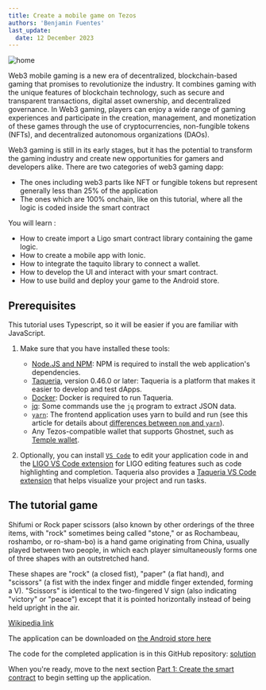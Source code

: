 ```yaml
---
title: Create a mobile game on Tezos
authors: 'Benjamin Fuentes'
last_update:
  date: 12 December 2023
---
```


![home](/img/tutorials/mobile-picHOME.png)

Web3 mobile gaming is a new era of decentralized, blockchain-based gaming that promises to revolutionize the industry. It combines gaming with the unique features of blockchain technology, such as secure and transparent transactions, digital asset ownership, and decentralized governance. In Web3 gaming, players can enjoy a wide range of gaming experiences and participate in the creation, management, and monetization of these games through the use of cryptocurrencies, non-fungible tokens (NFTs), and decentralized autonomous organizations (DAOs).

Web3 gaming is still in its early stages, but it has the potential to transform the gaming industry and create new opportunities for gamers and developers alike.
There are two categories of web3 gaming dapp:

- The ones including web3 parts like NFT or fungible tokens but represent generally less than 25% of the application
- The ones which are 100% onchain, like on this tutorial, where all the logic is coded inside the smart contract

You will learn :

- How to create import a Ligo smart contract library containing the game logic.
- How to create a mobile app with Ionic.
- How to integrate the taquito library to connect a wallet.
- How to develop the UI and interact with your smart contract.
- How to use build and deploy your game to the Android store.

## Prerequisites

This tutorial uses Typescript, so it will be easier if you are familiar with JavaScript.

1. Make sure that you have installed these tools:

   - [Node.JS and NPM](https://nodejs.org/en/download/): NPM is required to install the web application's dependencies.
   - [Taqueria](https://taqueria.io/), version 0.46.0 or later: Taqueria is a platform that makes it easier to develop and test dApps.
   - [Docker](https://docs.docker.com/engine/install/): Docker is required to run Taqueria.
   - [jq](https://stedolan.github.io/jq/download/): Some commands use the `jq` program to extract JSON data.
   - [`yarn`](https://yarnpkg.com/): The frontend application uses yarn to build and run (see this article for details about [differences between `npm` and `yarn`](https://www.geeksforgeeks.org/difference-between-npm-and-yarn/)).
   - Any Tezos-compatible wallet that supports Ghostnet, such as [Temple wallet](https://templewallet.com/).

2. Optionally, you can install [`VS Code`](https://code.visualstudio.com/download) to edit your application code in and the [LIGO VS Code extension](https://marketplace.visualstudio.com/items?itemName=ligolang-publish.ligo-vscode) for LIGO editing features such as code highlighting and completion.
   Taqueria also provides a [Taqueria VS Code extension](https://marketplace.visualstudio.com/items?itemName=ecadlabs.taqueria-vscode) that helps visualize your project and run tasks.

## The tutorial game

Shifumi or Rock paper scissors (also known by other orderings of the three items, with "rock" sometimes being called "stone," or as Rochambeau, roshambo, or ro-sham-bo) is a hand game originating from China, usually played between two people, in which each player simultaneously forms one of three shapes with an outstretched hand.

These shapes are "rock" (a closed fist), "paper" (a flat hand), and "scissors" (a fist with the index finger and middle finger extended, forming a V). "Scissors" is identical to the two-fingered V sign (also indicating "victory" or "peace") except that it is pointed horizontally instead of being held upright in the air.

[Wikipedia link](https://en.wikipedia.org/wiki/Rock_paper_scissors)

The application can be downloaded on [the Android store here](https://play.google.com/store/apps/details?id=dev.marigold.shifumi)

The code for the completed application is in this GitHub repository: [solution](https://github.com/marigold-dev/training-dapp-shifumi/tree/main/solution)

When you're ready, move to the next section [Part 1: Create the smart contract](./mobile/part-1) to begin setting up the application.
